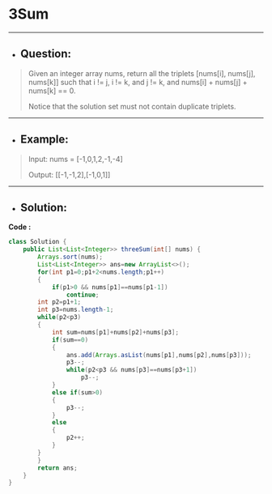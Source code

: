 # 3Sum
---
- ## Question:
> Given an integer array nums, return all the triplets [nums[i], nums[j], nums[k]] such that i != j, i != k, and j != k, and nums[i] + nums[j] + nums[k] == 0.
> 
> Notice that the solution set must not contain duplicate triplets.
---
- ## Example:
> Input: nums = [-1,0,1,2,-1,-4]
> 
> Output: [[-1,-1,2],[-1,0,1]]
---
- ## Solution:
**Code :**
```java
class Solution {
    public List<List<Integer>> threeSum(int[] nums) {
        Arrays.sort(nums);
        List<List<Integer>> ans=new ArrayList<>();
        for(int p1=0;p1+2<nums.length;p1++)
        {
            if(p1>0 && nums[p1]==nums[p1-1])
                continue;
        int p2=p1+1;
        int p3=nums.length-1;
        while(p2<p3)
        {
            int sum=nums[p1]+nums[p2]+nums[p3];
            if(sum==0)
            {
                ans.add(Arrays.asList(nums[p1],nums[p2],nums[p3]));
                p3--;
                while(p2<p3 && nums[p3]==nums[p3+1])
                    p3--;
            }
            else if(sum>0)
            {
                p3--;
            }
            else
            {
                p2++;
            }
        }
        }
        return ans;
    }
}
